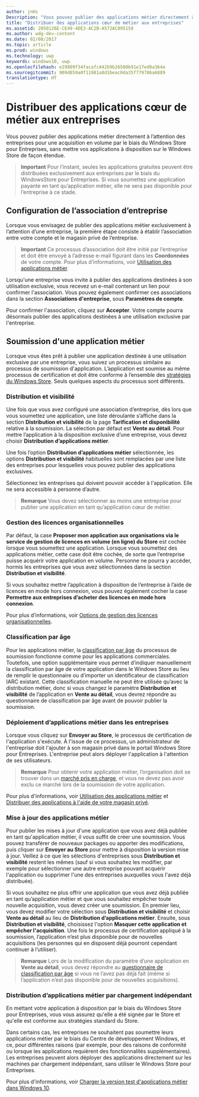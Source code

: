 ```yaml
---
author: jnHs
Description: "Vous pouvez publier des applications métier directement à l’attention des entreprises pour une acquisition en volume par le biais du Windows Store pour Entreprises, sans mettre vos applications à disposition sur le Store de façon étendue."
title: "Distribuer des applications cœur de métier aux entreprises"
ms.assetid: 2050126E-CE49-4DE3-AC2B-A572AC895158
ms.author: wdg-dev-content
ms.date: 02/08/2017
ms.topic: article
ms.prod: windows
ms.technology: uwp
keywords: windows10, uwp
ms.openlocfilehash: e29809f34facafc442b9b26580b91e17ed0a364e
ms.sourcegitcommit: 909d859a0f11981a8d1beac0da35f779786a6889
translationtype: HT
---
```

# <a name="distribute-lob-apps-to-enterprises"></a>Distribuer des applications cœur de métier aux entreprises


Vous pouvez publier des applications métier directement à l’attention des entreprises pour une acquisition en volume par le biais du Windows Store pour Entreprises, sans mettre vos applications à disposition sur le Windows Store de façon étendue.

> **Important**  Pour l’instant, seules les applications gratuites peuvent être distribuées exclusivement aux entreprises par le biais du WindowsStore pour Entreprises. Si vous soumettez une application payante en tant qu’application métier, elle ne sera pas disponible pour l’entreprise à ce stade. 

## <a name="setting-up-the-enterprise-association"></a>Configuration de l’association d’entreprise


Lorsque vous envisagez de publier des applications métier exclusivement à l’attention d’une entreprise, la première étape consiste à établir l’association entre votre compte et le magasin privé de l’entreprise.

> **Important**  Ce processus d’association doit être initié par l’entreprise et doit être envoyé à l’adresse e-mail figurant dans les **Coordonnées** de votre compte. Pour plus d’informations, voir [Utilisation des applications métier](http://go.microsoft.com/fwlink/p/?LinkId=698846).

Lorsqu'une entreprise vous invite à publier des applications destinées à son utilisation exclusive, vous recevez un e-mail contenant un lien pour confirmer l'association. Vous pouvez également confirmer ces associations dans la section **Associations d'entreprise**, sous **Paramètres de compte**.

Pour confirmer l'association, cliquez sur **Accepter**. Votre compte pourra désormais publier des applications destinées à une utilisation exclusive par l'entreprise.

## <a name="submitting-an-lob-app"></a>Soumission d'une application métier


Lorsque vous êtes prêt à publier une application destinée à une utilisation exclusive par une entreprise, vous suivez un processus similaire au processus de soumission d'application. L’application est soumise au même processus de certification et doit être conforme à l’ensemble des [stratégies du Windows Store](https://msdn.microsoft.com/library/windows/apps/dn764944). Seuls quelques aspects du processus sont différents.

### <a name="distribution-and-visibility"></a>Distribution et visibilité

Une fois que vous avez configuré une association d’entreprise, dès lors que vous soumettez une application, une liste déroulante s’affiche dans la section **Distribution et visibilité** de la page **Tarification et disponibilité** relative à la soumission. La sélection par défaut est **Vente au détail**. Pour mettre l’application à la disposition exclusive d’une entreprise, vous devez choisir **Distribution d’applications métier**.

Une fois l’option **Distribution d’applications métier** sélectionnée, les options **Distribution et visibilité** habituelles sont remplacées par une liste des entreprises pour lesquelles vous pouvez publier des applications exclusives.

Sélectionnez les entreprises qui doivent pouvoir accéder à l'application. Elle ne sera accessible à personne d’autre.

> **Remarque**  Vous devez sélectionner au moins une entreprise pour publier une application en tant qu’application cœur de métier.

### <a name="organizational-licensing"></a>Gestion des licences organisationnelles

Par défaut, la case **Proposer mon application aux organisations via le service de gestion de licences en volume (en ligne) du Store** est cochée lorsque vous soumettez une application. Lorsque vous soumettez des applications métier, cette case doit être cochée, de sorte que l’entreprise puisse acquérir votre application en volume. Personne ne pourra y accéder, hormis les entreprises que vous avez sélectionnées dans la section **Distribution et visibilité**.

Si vous souhaitez mettre l’application à disposition de l’entreprise à l’aide de licences en mode hors connexion, vous pouvez également cocher la case **Permettre aux entreprises d’acheter des licences en mode hors connexion**.

Pour plus d’informations, voir [Options de gestion des licences organisationnelles](organizational-licensing.md).

### <a name="age-ratings"></a>Classification par âge
Pour les applications métier, la [classification par âge](age-ratings.md) du processus de soumission fonctionne comme pour les applications commerciales. Toutefois, une option supplémentaire vous permet d’indiquer manuellement la classification par âge de votre application dans le Windows Store au lieu de remplir le questionnaire ou d’importer un identificateur de classification IARC existant. Cette classification manuelle ne peut être utilisée qu’avec la distribution métier, donc si vous changez le paramètre **Distribution et visibilité** de l’application en **Vente au détail**, vous devrez répondre au questionnaire de classification par âge avant de pouvoir publier la soumission.

### <a name="enterprise-deployment-of-lob-apps"></a>Déploiement d’applications métier dans les entreprises

Lorsque vous cliquez sur **Envoyer au Store**, le processus de certification de l'application s'exécute. À l'issue de ce processus, un administrateur de l'entreprise doit l'ajouter à son magasin privé dans le portail Windows Store pour Entreprises. L'entreprise peut alors déployer l'application à l'attention de ses utilisateurs.

> **Remarque** Pour obtenir votre application métier, l’organisation doit se trouver dans un [marché pris en charge](https://technet.microsoft.com/itpro/windows/whats-new/windows-store-for-business-overview#supported-markets), et vous ne devez pas avoir exclu ce marché lors de la soumission de votre application. 

Pour plus d'informations, voir [Utilisation des applications métier](http://go.microsoft.com/fwlink/p/?LinkId=698846) et [Distribuer des applications à l'aide de votre magasin privé](http://go.microsoft.com/fwlink/p/?LinkId=698847).

### <a name="updating-lob-apps"></a>Mise à jour des applications métier

Pour publier les mises à jour d'une application que vous avez déjà publiée en tant qu'application métier, il vous suffit de créer une soumission. Vous pouvez transférer de nouveaux packages ou apporter des modifications, puis cliquer sur **Envoyer au Store** pour mettre à disposition la version mise à jour. Veillez à ce que les sélections d'entreprises sous **Distribution et visibilité** restent les mêmes (sauf si vous souhaitez les modifier, par exemple pour sélectionner une autre entreprise pouvant acquérir l'application ou supprimer l'une des entreprises auxquelles vous l'avez déjà distribuée).

Si vous souhaitez ne plus offrir une application que vous avez déjà publiée en tant qu’application métier et que vous souhaitez empêcher toute nouvelle acquisition, vous devez créer une soumission. En premier lieu, vous devez modifier votre sélection sous **Distribution et visibilité** et choisir **Vente au détail** au lieu de **Distribution d’applications métier**. Ensuite, sous **Distribution et visibilité**, choisissez l'option **Masquer cette application et empêcher l'acquisition**. Une fois le processus de certification appliqué à la soumission, l’application n’est plus disponible pour de nouvelles acquisitions (les personnes qui en disposent déjà pourront cependant continuer à l’utiliser).

> **Remarque** Lors de la modification du paramètre d’une application en **Vente au détail**, vous devez répondre au [questionnaire de classification par âge](age-ratings.md) si vous ne l’avez pas déjà fait (même si l’application n’est pas disponible pour de nouvelles acquisitions).

### <a name="distributing-lob-apps-through-sideloading"></a>Distribution d’applications métier par chargement indépendant

En mettant votre application à disposition par le biais du Windows Store pour Entreprises, vous vous assurez qu'elle a été signée par le Store et qu'elle est conforme aux stratégies standard du Store.

Dans certains cas, les entreprises ne souhaitent pas soumettre leurs applications métier par le biais du Centre de développement Windows, et ce, pour différentes raisons (par exemple, pour des raisons de conformité ou lorsque les applications requièrent des fonctionnalités supplémentaires). Les entreprises peuvent alors déployer des applications directement sur les machines par chargement indépendant, sans utiliser le Windows Store pour Entreprises.

Pour plus d'informations, voir [Charger la version test d'applications métier dans Windows 10](http://go.microsoft.com/fwlink/p/?LinkId=623433).

 

 





